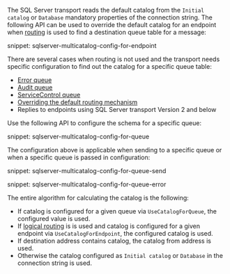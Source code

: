 The SQL Server transport reads the default catalog from the `Initial catalog` or `Database` mandatory properties of the connection string. The following API can be used to override the default catalog for an endpoint when [routing](/nservicebus/messaging/routing.md) is used to find a destination queue table for a message:

snippet: sqlserver-multicatalog-config-for-endpoint

There are several cases when routing is not used and the transport needs specific configuration to find out the catalog for a specific queue table:

 * [Error queue](/nservicebus/recoverability/configure-error-handling.md#configure-the-error-queue-address)
 * [Audit queue](/nservicebus/operations/auditing.md#configuring-auditing)
 * [ServiceControl queue](/servicecontrol/plugins/heartbeat.md#configuration-servicecontrol-queue)
 * [Overriding the default routing mechanism](/nservicebus/messaging/send-a-message.md#overriding-the-default-routing)
 * Replies to endpoints using SQL Server transport Version 2 and below

Use the following API to configure the schema for a specific queue:

snippet: sqlserver-multicatalog-config-for-queue

The configuration above is applicable when sending to a specific queue or when a specific queue is passed in configuration:

snippet: sqlserver-multicatalog-config-for-queue-send

snippet: sqlserver-multicatalog-config-for-queue-error

The entire algorithm for calculating the catalog is the following:

 * If catalog is configured for a given queue via `UseCatalogForQueue`, the configured value is used.
 * If [logical routing](/nservicebus/messaging/routing.md#command-routing) is is used and catalog is configured for a given endpoint via `UseCatalogForEndpoint`, the configured catalog is used.
 * If destination address contains catalog, the catalog from address is used.
 * Otherwise the catalog configured as `Initial catalog` or `Database` in the connection string is used.